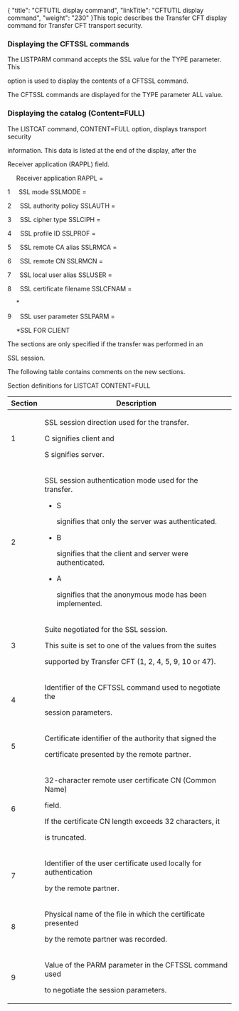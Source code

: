 {
    "title": "CFTUTIL display command",
    "linkTitle": "CFTUTIL display command",
    "weight": "230"
}This topic describes the Transfer CFT display command for Transfer CFT transport security.

### <span id="Displaying_the_CFTSSL_commands"></span>Displaying the CFTSSL commands

The LISTPARM command accepts the SSL value for the TYPE parameter. This
option is used to display the contents of a CFTSSL command.

The CFTSSL commands are displayed for the TYPE parameter ALL value.

### <span id="Displaying_the_catalog__Content_FULL_"></span>Displaying the catalog (Content=FULL)

The LISTCAT command, CONTENT=FULL option, displays transport security
information. This data is listed at the end of the display, after the
Receiver application (RAPPL) field.

     Receiver application RAPPL =  
1     SSL mode SSLMODE =  
2     SSL authority policy SSLAUTH =  
3     SSL cipher type SSLCIPH =  
4     SSL profile ID SSLPROF =  
5     SSL remote CA alias SSLRMCA =  
6     SSL remote CN SSLRMCN =  
7     SSL local user alias SSLUSER =  
8     SSL certificate filename SSLCFNAM =  
     \*  
9     SSL user parameter SSLPARM =  
     \*SSL FOR CLIENT

The sections are only specified if the transfer was performed in an
SSL session.

The following table contains comments on the new sections.

Section definitions for LISTCAT CONTENT=FULL

<table data-cellspacing="0">
<thead>
<tr class="header">
<th>Section</th>
<th>Description</th>
</tr>
</thead>
<tbody>
<tr class="odd" data-valign="middle">
<td data-valign="top" width="13%"><p>1 </p></td>
<td data-valign="top" width="87%"><p>SSL session direction used for the transfer.</p>
<p>C signifies client and
S signifies server. </p></td>
</tr>
<tr class="even" data-valign="middle">
<td data-valign="top" width="13%"><p>2 </p></td>
<td data-valign="top" width="87%"><p>SSL session authentication mode used for the transfer.</p>
<ul>
<li>S
signifies that only the server was authenticated.</li>
<li>B
signifies that the client and server were authenticated.</li>
<li>A
signifies that the anonymous mode has been implemented. </li>
</ul></td>
</tr>
<tr class="odd" data-valign="middle">
<td data-valign="top" width="13%"><p>3 </p></td>
<td data-valign="top" width="87%"><p>Suite negotiated for the SSL session.</p>
<p>This suite is set to one of the values from the suites
supported by Transfer CFT (1, 2, 4, 5, 9, 10 or 47). </p></td>
</tr>
<tr class="even" data-valign="middle">
<td data-valign="top" width="13%"><p>4 </p></td>
<td data-valign="top" width="87%"><p>Identifier of the CFTSSL command used to negotiate the
session parameters. </p></td>
</tr>
<tr class="odd" data-valign="middle">
<td data-valign="top" width="13%"><p>5 </p></td>
<td data-valign="top" width="87%"><p>Certificate identifier of the authority that signed the
certificate presented by the remote partner. </p></td>
</tr>
<tr class="even" data-valign="middle">
<td data-valign="top" width="13%"><p>6 </p></td>
<td data-valign="top" width="87%"><p>32-character remote user certificate CN (Common Name)
field.</p>
<p>If the certificate CN length exceeds 32 characters, it
is truncated. </p></td>
</tr>
<tr class="odd" data-valign="middle">
<td data-valign="top" width="13%"><p>7 </p></td>
<td data-valign="top" width="87%"><p>Identifier of the user certificate used locally for authentication
by the remote partner. </p></td>
</tr>
<tr class="even" data-valign="middle">
<td data-valign="top" width="13%"><p>8 </p></td>
<td data-valign="top" width="87%"><p>Physical name of the file in which the certificate presented
by the remote partner was recorded. </p></td>
</tr>
<tr class="odd" data-valign="middle">
<td data-valign="top" width="13%"><p>9 </p></td>
<td data-valign="top" width="87%"><p>Value of the PARM parameter in the CFTSSL command used
to negotiate the session parameters. </p></td>
</tr>
</tbody>
</table>
